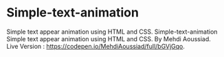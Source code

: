 # Simple-text-animation
Simple text appear animation using HTML and CSS.
Simple-text-animation
Simple text appear animation using HTML and CSS.
By Mehdi Aoussiad.
Live Version : https://codepen.io/MehdiAoussiad/full/bGVjGqo.
